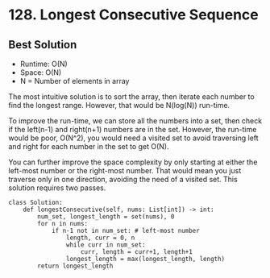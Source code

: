 # 128. Longest Consecutive Sequence

## Best Solution
- Runtime: O(N)
- Space: O(N)
- N = Number of elements in array

The most intuitive solution is to sort the array, then iterate each number to find the longest range.
However, that would be N(log(N)) run-time.

To improve the run-time, we can store all the numbers into a set, then check if the left(n-1) and right(n+1) numbers are in the set.
However, the run-time would be poor, O(N^2), you would need a visited set to avoid traversing left and right for each number in the set to get O(N).

You can further improve the space complexity by only starting at either the left-most number or the right-most number.
That would mean you just traverse only in one direction, avoiding the need of a visited set.
This solution requires two passes.

```
class Solution:
    def longestConsecutive(self, nums: List[int]) -> int:
        num_set, longest_length = set(nums), 0
        for n in nums:
            if n-1 not in num_set: # left-most number
                length, curr = 0, n
                while curr in num_set:
                    curr, length = curr+1, length+1
                longest_length = max(longest_length, length)
        return longest_length
```
